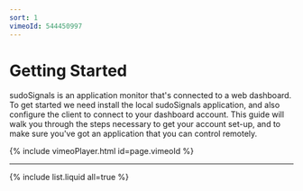 ```yaml
---
sort: 1
vimeoId: 544450997
---
```


# Getting Started

sudoSignals is an application monitor that's connected to a web dashboard. To get started we need install the local sudoSignals application, and also configure the client to connect to your dashboard account. This guide will walk you through the steps necessary to get your account set-up, and to make sure you've got an application that you can control remotely. 

{% include vimeoPlayer.html id=page.vimeoId %}

--- 

{% include list.liquid all=true %}


